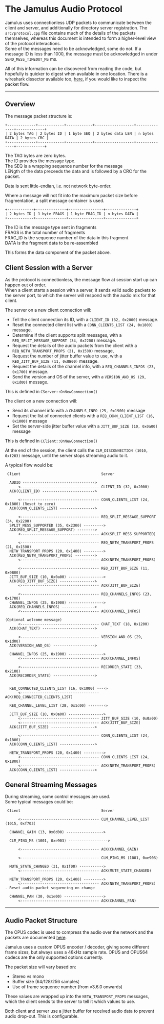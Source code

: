 # The Jamulus Audio Protocol

Jamulus uses connectionless UDP packets to communicate between the client and server, and additionally for directory server registration. The `src/protocol.cpp` file contains much of the details of the packets themselves, whereas this document is intended to form a higher-level view of the protocol interactions.  
Some of the messages need to be acknowledged, some do not. If a message ID is less than 1000, the message must be acknowledged in under `SEND_MESS_TIMEOUT_MS` ms.

All of this information can be discovered from reading the code, but hopefully is quicker to digest when available in one location. There is a wireshark dissector available too, [here](https://github.com/softins/jamulus-wireshark), if you would like to inspect the packet flow.

---

## Overview

The message packet structure is:

```
+-------------+------------+------------+------------------+--------------+-------------+
| 2 bytes TAG | 2 bytes ID | 1 byte SEQ | 2 bytes data LEN | n bytes DATA | 2 bytes CRC |
+-------------+------------+------------+------------------+--------------+-------------+
```

The TAG bytes are zero bytes.  
The ID provides the message type.  
The SEQ is a wrapping sequence number for the message  
LENgth of the data preceeds the data and is followed by a CRC for the packet.

Data is sent little-endian, i.e. not network byte-order.

Where a message will not fit into the maximum packet size before fragmentation, a split message container is used.

```
+------------+--------------+----------------+--------------+
| 2 bytes ID | 1 byte FRAGS | 1 byte FRAG_ID | n bytes DATA |
+------------+--------------+----------------+--------------+
```

The ID is the message type sent in fragments  
FRAGS is the total number of fragments  
FRAG_ID is the sequence number of the data in this fragment  
DATA is the fragment data to be re-assembled

This forms the data component of the packet above.

## Client Session with a Server

As the protocol is connectionless, the message flow at session start up can happen out of order.  
When a client starts a session with a server, it sends valid audio packets to the server port, to which the server will respond with the audio mix for that client.

The server on a new client connection will:

- Tell the client connection its ID, with a `CLIENT_ID (32, 0x2000)` message.
- Reset the connected client list with a `CONN_CLIENTS_LIST (24, 0x1800)` message.
- Determine if the client supports split messages, with a `REQ_SPLIT_MESSAGE_SUPPORT (34, 0x2200)` message.
- Request the details of the audio packets from the client with a `REQ_NETW_TRANSPORT_PROPS (21, 0x1500)` message,
- Request the number of jitter buffer value to use, with a `REQ_JITT_BUF_SIZE (11, 0x0B00)` message.
- Request the details of the channel info, with a `REQ_CHANNELS_INFOS (23, 0x1700)` message.
- Send the version and OS of the server, with a `VERSION_AND_OS (29, 0x1d00)` message.

This is defined in `CServer::OnNewConnection()`

The client on a new connection will:

- Send its channel info with a `CHANNELS_INFO (25, 0x1900)` message
- Request the list of connected clients with a `REQ_CONN_CLIENT_LIST (16, 0x1000)` message
- Set the server-side jitter buffer value with a `JITT_BUF_SIZE (10, 0x0a00)` message

This is defined in `CClient::OnNewConnection()`

At the end of the session, the client calls the `CLM_DISCONNECTION (1010, 0xf203)` message, until the server stops streaming audio to it.

A typical flow would be:

```
 Client                                     Server

  AUDIO --------------------------------->
      <------------------------------------ CLIENT_ID (32, 0x2000)
  ACK(CLIENT_ID) ------------------------>

      <------------------------------------ CONN_CLIENTS_LIST (24, 0x1800) (Reset to zero)
  ACK(CONN_CLIENTS_LIST) ---------------->

      <------------------------------------ REQ_SPLIT_MESSAGE_SUPPORT (34, 0x2200)
  SPLIT_MESS_SUPPORTED (35, 0x2300) --------->
  ACK(REQ_SPLIT_MESSAGE_SUPPORT) -------->
      <------------------------------------ ACK(SPLIT_MESS_SUPPORTED)

      <------------------------------------ REQ_NETW_TRANSPORT_PROPS (21, 0x1500)
  NETW_TRANSPORT_PROPS (20, 0x1400) --------->
  ACK(REQ_NETW_TRANSPORT_PROPS) --------->
      <------------------------------------ ACK(NETW_TRANSPORT_PROPS)

      <------------------------------------ REQ_JITT_BUF_SIZE (11, 0x0B00)
  JITT_BUF_SIZE (10, 0x0a00) ---------------->
  ACK(REQ_JITT_BUF_SIZE) ---------------->
      <------------------------------------ ACK(JITT_BUF_SIZE)

      <------------------------------------ REQ_CHANNELS_INFOS (23, 0x1700)
  CHANNEL_INFOS (25, 0x1900) ---------------->
  ACK(REQ_CHANNELS_INFOS) --------------->
      <------------------------------------ ACK(CHANNEL_INFOS)

(Optional welcome message)
      <------------------------------------ CHAT_TEXT (18, 0x1200)
  ACK(CHAT_TEXT) ------------------------>

      <------------------------------------ VERSION_AND_OS (29, 0x1d00)
  ACK(VERSION_AND_OS) ------------------->

  CHANNEL_INFOS (25, 0x1900) ---------------->
      <------------------------------------ ACK(CHANNEL_INFOS)

      <------------------------------------ RECORDER_STATE (33, 0x2100)
  ACK(RECORDER_STATE) ------------------->


  REQ_CONNECTED_CLIENTS_LIST (16, 0x1000) ---->
      <------------------------------------ ACK(REQ_CONNECTED_CLIENTS_LIST)

  REQ_CHANNEL_LEVEL_LIST (28, 0x1c00) -------->

  JITT_BUF_SIZE (10, 0x0a00) ---------------->
      <------------------------------------ JITT_BUF_SIZE (10, 0x0a00)
      <------------------------------------ ACK(JITT_BUF_SIZE)
  ACK(JITT_BUF_SIZE) -------------------->

      <------------------------------------ CONN_CLIENTS_LIST (24, 0x1800)
  ACK(CONN_CLIENTS_LIST) ---------------->

  NETW_TRANSPORT_PROPS (20, 0x1400) --------->
      <------------------------------------ CONN_CLIENTS_LIST (24, 0x1800)
      <------------------------------------ ACK(NETW_TRANSPORT_PROPS)
  ACK(CONN_CLIENTS_LIST) ---------------->
```

## General Streaming Messages

During streaming, some control messages are used.  
Some typical messages could be:

```
 Client                                     Server

      <------------------------------------ CLM_CHANNEL_LEVEL_LIST (1015, 0xf703)

  CHANNEL_GAIN (13, 0x0d00) ----------------->

  CLM_PING_MS (1001, 0xe903) ------------------>

      <------------------------------------ ACK(CHANNEL_GAIN)

      <------------------------------------ CLM_PING_MS (1001, 0xe903)

  MUTE_STATE_CHANGED (31, 0x1f00) ----------->
      <------------------------------------ ACK(MUTE_STATE_CHANGED)

  NETW_TRANSPORT_PROPS (20, 0x1400) --------->
      <------------------------------------ ACK(NETW_TRANSPORT_PROPS) - Reset audio packet sequencing on change

  CHANNEL_PAN (30, 0x1e00) ------------------>
      <------------------------------------ ACK(CHANNEL_PAN)
```

---

## Audio Packet Structure

The OPUS codec is used to compress the audio over the network and the packets are documented [here](https://datatracker.ietf.org/doc/html/rfc6716).

Jamulus uses a custom OPUS encoder / decoder, giving some different frame sizes, but always uses a 48kHz sample rate. OPUS and OPUS64 codecs are the only supported options currently.

The packet size will vary based on:

- Stereo vs mono
- Buffer size (64/128/256 samples)
- Use of frame sequence number (from v3.6.0 onwards)

These values are wrapped up into the `NETW_TRANSPORT_PROPS` messages, which the client sends to the server to tell it which values to use.

Both client and server use a jitter buffer for received audio data to prevent audio drop-out. This is configurable.

